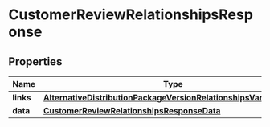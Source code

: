 

# CustomerReviewRelationshipsResponse


## Properties

| Name | Type | Description | Notes |
|------------ | ------------- | ------------- | -------------|
|**links** | [**AlternativeDistributionPackageVersionRelationshipsVariantsLinks**](AlternativeDistributionPackageVersionRelationshipsVariantsLinks.md) |  |  [optional] |
|**data** | [**CustomerReviewRelationshipsResponseData**](CustomerReviewRelationshipsResponseData.md) |  |  [optional] |



